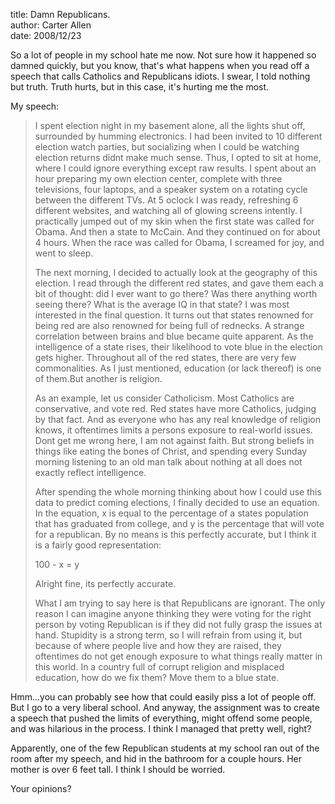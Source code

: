 title: Damn Republicans.  
author: Carter Allen  
date: 2008/12/23  

So a lot of people in my school hate me now. Not sure how it happened so damned quickly, but you know, that's what happens when you read off a speech that calls Catholics and Republicans idiots. I swear, I told nothing but truth. Truth hurts, but in this case, it's hurting me the most.  

My speech:  
<blockquote><span><span> </span>I spent election night in my basement alone, all the lights shut off, surrounded by humming electronics. I had been invited to 10 different election watch parties, but socializing when I could be watching election returns didnt make much sense. Thus, I opted to sit at home, where I could ignore everything except raw results. I spent about an hour preparing my own election center, complete with three televisions, four laptops, and a speaker system on a rotating cycle between the different TVs. At 5 oclock I was ready, refreshing 6 different websites, and watching all of glowing screens intently. I practically jumped out of my skin when the first state was called for Obama. And then a state to McCain. And they continued on for about 4 hours. When the race was called for Obama, I screamed for joy, and went to sleep.</span>

<span><span> </span>The next morning, I decided to actually look at the geography of this election. I read through the different red states, and gave them each a bit of thought:  did I ever want to go there? Was there anything worth seeing there? What is the average IQ in that state? I was most interested in the final question. It turns out that states renowned for being red are also renowned for being full of rednecks. A strange correlation between brains and blue became quite apparent. As the intelligence of a state rises, their likelihood to vote blue in the election gets higher. Throughout all of the red states, there are very few commonalities. As I just mentioned, education (or lack thereof) is one of them.But another is religion.</span>

<span><span> </span>As an example, let us consider Catholicism. Most Catholics are conservative, and vote red. Red states have more Catholics, judging by that fact.  And as everyone who has any real knowledge of religion knows, it oftentimes limits a persons exposure to real-world issues. Dont get me wrong here, I am not against faith. But strong beliefs in things like eating the bones of Christ, and spending every Sunday morning listening to an old man talk about nothing at all does not exactly reflect intelligence.</span>

<span><span> </span>After spending the whole morning thinking about how I could use this data to predict coming elections, I finally decided to use an equation. In the equation, x is equal to the percentage of a states population that has graduated from college, and y is the percentage that will vote for a republican. By no means is this perfectly accurate, but I think it is a fairly good representation:</span>

<span>100 - x = y</span>

<span>Alright fine, its perfectly accurate.</span>

<span><span> </span>What I am trying to say here is that Republicans are ignorant. The only reason I can imagine anyone thinking they were voting for the right person by voting Republican is if they did not fully grasp the issues at hand. Stupidity is a strong term, so I will refrain from using it, but because of where people live and how they are raised, they oftentimes do not get enough exposure to what things really matter in this world. In a country full of corrupt religion and misplaced education, how do we fix them? Move them to a blue state.</span></blockquote>
<span>Hmm...you can probably see how that could easily piss a lot of people off. But I go to a very liberal school. And anyway, the assignment was to create a speech that pushed the limits of everything, might offend some people, and was hilarious in the process. I think I managed that pretty well, right?</span>

Apparently, one of the few Republican students at my school ran out of the room after my speech, and hid in the bathroom for a couple hours. Her mother is over 6 feet tall. I think I should be worried.  

Your opinions?